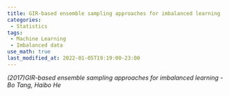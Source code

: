 ```yaml
---
title: GIR-based ensemble sampling approaches for imbalanced learning
categories:
 - Statistics
tags:
 - Machine Learning
 - Imbalanced data 
use_math: true
last_modified_at: 2022-01-05T19:19:00-23:00
---
```


_(2017)GIR-based ensemble sampling approaches for imbalanced learning - Bo Tang, Haibo He_

<br/>

